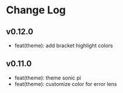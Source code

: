 # Change Log

## v0.12.0

- feat(theme): add bracket highlight colors

## v0.11.0

- feat(theme): theme sonic pi
- feat(theme): customize color for error lens
